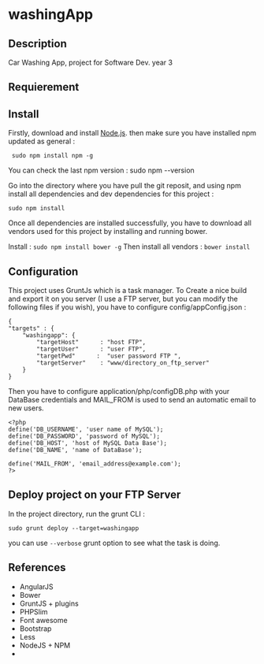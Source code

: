 washingApp
==========
Description
-------
Car Washing App, project for Software Dev. year 3

Requierement
-------

Install
-------
Firstly, download and install [Node.js](https://nodejs.org). 
 then make sure you have installed npm updated as general :

     sudo npm install npm -g
You can check the last npm version :
     sudo npm --version

Go into the directory where you have pull the git reposit, and using npm install all dependencies and dev dependencies for this project : 

    sudo npm install
Once  all dependencies are installed successfully, you have to download all vendors used for this project by installing and running bower.

Install : `sudo npm install bower -g`
Then install all vendors : `bower install`

Configuration
-------

This project uses GruntJs which is a task manager. To Create a nice build and export it on you server (I use a FTP server, but you can modify the following files if you wish), you have to configure config/appConfig.json : 

    {
	"targets" : {
        "washingapp": {
            "targetHost"      : "host FTP",
            "targetUser"      : "user FTP",
            "targetPwd"      :  "user password FTP ",
            "targetServer"    : "www/directory_on_ftp_server"
        }
    }

Then you have to configure application/php/configDB.php with your DataBase credentials
and MAIL_FROM is used to send an automatic email to new users.

    <?php
    define('DB_USERNAME', 'user name of MySQL');
    define('DB_PASSWORD', 'password of MySQL');
    define('DB_HOST', 'host of MySQL Data Base');
    define('DB_NAME', 'name of DataBase');

    define('MAIL_FROM', 'email_address@example.com');
    ?>

Deploy project on your FTP Server 
-------
In the project directory, run the grunt CLI :

    sudo grunt deploy --target=washingapp
   
   you can use `--verbose` grunt option to see what the task is doing.

References
-------

 - AngularJS
 - Bower
 - GruntJS + plugins
 - PHPSlim
 - Font awesome
 - Bootstrap
 - Less
 - NodeJS + NPM
 - 
